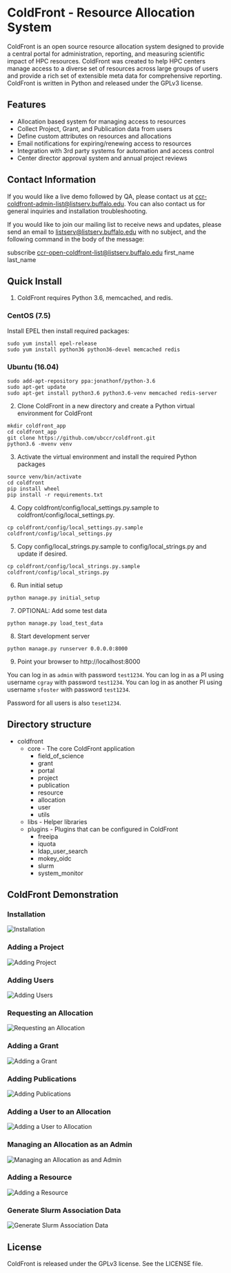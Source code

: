 # ColdFront - Resource Allocation System

ColdFront is an open source resource allocation system designed to provide a
central portal for administration, reporting, and measuring scientific impact
of HPC resources. ColdFront was created to help HPC centers manage access to a
diverse set of resources across large groups of users and provide a rich set of
extensible meta data for comprehensive reporting. ColdFront is written in
Python and released under the GPLv3 license.

## Features

- Allocation based system for managing access to resources
- Collect Project, Grant, and Publication data from users
- Define custom attributes on resources and allocations
- Email notifications for expiring/renewing access to resources
- Integration with 3rd party systems for automation and access control
- Center director approval system and annual project reviews

## Contact Information
If you would like a live demo followed by QA, please contact us at ccr-coldfront-admin-list@listserv.buffalo.edu. You can also contact us for general inquiries and installation troubleshooting. 

If you would like to join our mailing list to receive news and updates, please send an email to listserv@listserv.buffalo.edu with no subject, and the following command in the body of the message:

subscribe ccr-open-coldfront-list@listserv.buffalo.edu first_name last_name


## Quick Install
1. ColdFront requires Python 3.6, memcached, and redis. 

### CentOS (7.5)

Install EPEL then install required packages:

```
sudo yum install epel-release
sudo yum install python36 python36-devel memcached redis
``` 

### Ubuntu (16.04)
```
sudo add-apt-repository ppa:jonathonf/python-3.6
sudo apt-get update
sudo apt-get install python3.6 python3.6-venv memcached redis-server
``` 

2. Clone ColdFront in a new directory and create a Python virtual environment for ColdFront
```
mkdir coldfront_app
cd coldfront_app
git clone https://github.com/ubccr/coldfront.git
python3.6 -mvenv venv
```

3. Activate the virtual environment and install the required Python packages
```
source venv/bin/activate
cd coldfront
pip install wheel
pip install -r requirements.txt

```

4. Copy coldfront/config/local_settings.py.sample to coldfront/config/local_settings.py. 
```
cp coldfront/config/local_settings.py.sample coldfront/config/local_settings.py
```

5. Copy config/local_strings.py.sample to config/local_strings.py and update if desired. 
```
cp coldfront/config/local_strings.py.sample coldfront/config/local_strings.py
```

6. Run initial setup
```
python manage.py initial_setup
```

7. OPTIONAL: Add some test data
```
python manage.py load_test_data
```

8. Start development server
```
python manage.py runserver 0.0.0.0:8000
```

9. Point your browser to http://localhost:8000

You can log in as `admin` with password `test1234`. 
You can log in as a PI using username `cgray` with password `test1234`.
You can log in as another PI using username `sfoster` with password `test1234`.

Password for all users is also `teset1234`. 


## Directory structure

- coldfront
    - core - The core ColdFront application
        - field_of_science
        - grant
        - portal
        - project
        - publication
        - resource
        - allocation
        - user
        - utils
    - libs - Helper libraries
    - plugins - Plugins that can be configured in ColdFront
        - freeipa
        - iquota
        - ldap_user_search
        - mokey_oidc
        - slurm
        - system_monitor


## ColdFront Demonstration

### Installation
![Installation](coldfront/docs/source/user_guide/images/installation.gif "Installation")

### Adding a Project
![Adding Project](coldfront/docs/source/user_guide/images/adding_project.gif "Adding a project")

### Adding Users
![Adding Users](coldfront/docs/source/user_guide/images/adding_users.gif "Adding Users")

### Requesting an Allocation
![Requesting an Allocation](coldfront/docs/source/user_guide/images/requesting_allocation.gif "Requesting an Allocation")

### Adding a Grant
![Adding a Grant](coldfront/docs/source/user_guide/images/adding_grant.gif "Adding a Grant")

### Adding Publications
![Adding Publications](coldfront/docs/source/user_guide/images/adding_publications.gif "Adding Publications")

### Adding a User to an Allocation
![Adding a User to Allocation](coldfront/docs/source/user_guide/images/adding_user_to_allocation.gif "Adding a User to an Allocation")

### Managing an Allocation as an Admin
![Managing an Allocation as and Admin](coldfront/docs/source/user_guide/images/managing_allocation.gif "Managing an Allocation as an Admin")

### Adding a Resource
![Adding a Resource](coldfront/docs/source/user_guide/images/adding_resource.gif "Adding a Resource")

### Generate Slurm Association Data 
![Generate Slurm Association Data](coldfront/docs/source/user_guide/images/slurm_dump.gif "Generate Slurm Association Data")

## License

ColdFront is released under the GPLv3 license. See the LICENSE file.
